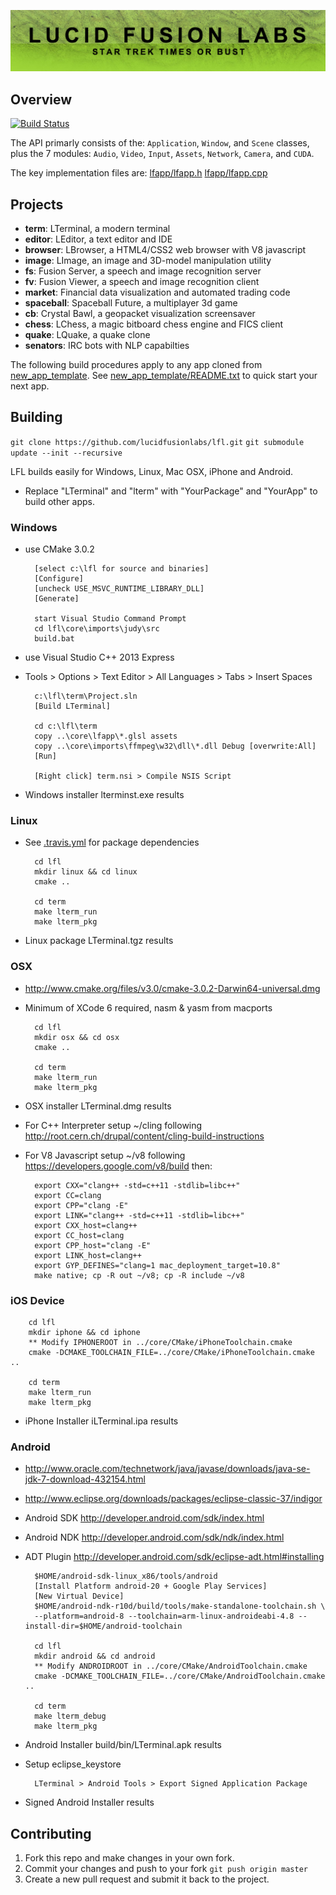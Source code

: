 ![lfl](assets/lfl.png)

## Overview

[![Build Status](https://travis-ci.org/LucidFusionLabs/core.svg?branch=master)](https://travis-ci.org/LucidFusionLabs/core)

The API primarly consists of the: `Application`, `Window`, and `Scene` classes,
plus the 7 modules: `Audio`, `Video`, `Input`, `Assets`, `Network`, `Camera`,
and `CUDA`.

The key implementation files are:
[lfapp/lfapp.h](lfapp/lfapp.h)
[lfapp/lfapp.cpp](lfapp/lfapp.cpp)

## Projects

* **term**:         LTerminal, a modern terminal
* **editor**:       LEditor, a text editor and IDE
* **browser**:      LBrowser, a HTML4/CSS2 web browser with V8 javascript
* **image**:        LImage, an image and 3D-model manipulation utility
* **fs**:           Fusion Server, a speech and image recognition server
* **fv**:           Fusion Viewer, a speech and image recognition client
* **market**:       Financial data visualization and automated trading code
* **spaceball**:    Spaceball Future, a multiplayer 3d game
* **cb**:           Crystal Bawl, a geopacket visualization screensaver
* **chess**:        LChess, a magic bitboard chess engine and FICS client
* **quake**:        LQuake, a quake clone
* **senators**:     IRC bots with NLP capabilties

The following build procedures apply to any app cloned from [new_app_template](new_app_template).
See [new_app_template/README.txt](new_app_template/README.txt) to quick start your next app.

## Building

`git clone https://github.com/lucidfusionlabs/lfl.git`
`git submodule update --init --recursive`

LFL builds easily for Windows, Linux, Mac OSX, iPhone and Android.

* Replace "LTerminal" and "lterm" with "YourPackage" and "YourApp" to build other apps.

### Windows

* use CMake 3.0.2

        [select c:\lfl for source and binaries]
        [Configure]
        [uncheck USE_MSVC_RUNTIME_LIBRARY_DLL]
        [Generate]

        start Visual Studio Command Prompt
        cd lfl\core\imports\judy\src
        build.bat

* use Visual Studio C++ 2013 Express
* Tools > Options > Text Editor > All Languages > Tabs > Insert Spaces

        c:\lfl\term\Project.sln
        [Build LTerminal]

        cd c:\lfl\term
        copy ..\core\lfapp\*.glsl assets
        copy ..\core\imports\ffmpeg\w32\dll\*.dll Debug [overwrite:All]
        [Run]

        [Right click] term.nsi > Compile NSIS Script

* Windows installer lterminst.exe results

### Linux

* See [.travis.yml](.travis.yml) for package dependencies

        cd lfl
        mkdir linux && cd linux
        cmake ..

        cd term
        make lterm_run
        make lterm_pkg

* Linux package LTerminal.tgz results

### OSX

* http://www.cmake.org/files/v3.0/cmake-3.0.2-Darwin64-universal.dmg
* Minimum of XCode 6 required, nasm & yasm from macports

        cd lfl
        mkdir osx && cd osx
        cmake ..

        cd term
        make lterm_run
        make lterm_pkg

* OSX installer LTerminal.dmg results
* For C++ Interpreter setup ~/cling following http://root.cern.ch/drupal/content/cling-build-instructions
* For V8 Javascript setup ~/v8 following https://developers.google.com/v8/build then:

        export CXX="clang++ -std=c++11 -stdlib=libc++"
        export CC=clang
        export CPP="clang -E"
        export LINK="clang++ -std=c++11 -stdlib=libc++"
        export CXX_host=clang++
        export CC_host=clang
        export CPP_host="clang -E"
        export LINK_host=clang++
        export GYP_DEFINES="clang=1 mac_deployment_target=10.8"
        make native; cp -R out ~/v8; cp -R include ~/v8

### iOS Device

        cd lfl
        mkdir iphone && cd iphone
        ** Modify IPHONEROOT in ../core/CMake/iPhoneToolchain.cmake
        cmake -DCMAKE_TOOLCHAIN_FILE=../core/CMake/iPhoneToolchain.cmake ..

        cd term
        make lterm_run
        make lterm_pkg

* iPhone Installer iLTerminal.ipa results

### Android

* http://www.oracle.com/technetwork/java/javase/downloads/java-se-jdk-7-download-432154.html
* http://www.eclipse.org/downloads/packages/eclipse-classic-37/indigor

* Android SDK http://developer.android.com/sdk/index.html
* Android NDK http://developer.android.com/sdk/ndk/index.html
* ADT Plugin http://developer.android.com/sdk/eclipse-adt.html#installing

        $HOME/android-sdk-linux_x86/tools/android
        [Install Platform android-20 + Google Play Services]
        [New Virtual Device]
        $HOME/android-ndk-r10d/build/tools/make-standalone-toolchain.sh \
        --platform=android-8 --toolchain=arm-linux-androideabi-4.8 --install-dir=$HOME/android-toolchain

        cd lfl
        mkdir android && cd android
        ** Modify ANDROIDROOT in ../core/CMake/AndroidToolchain.cmake
        cmake -DCMAKE_TOOLCHAIN_FILE=../core/CMake/AndroidToolchain.cmake ..

        cd term
        make lterm_debug
        make lterm_pkg

* Android Installer build/bin/LTerminal.apk results

* Setup eclipse_keystore

        LTerminal > Android Tools > Export Signed Application Package

* Signed Android Installer results

## Contributing

1. Fork this repo and make changes in your own fork.
2. Commit your changes and push to your fork `git push origin master`
3. Create a new pull request and submit it back to the project.

